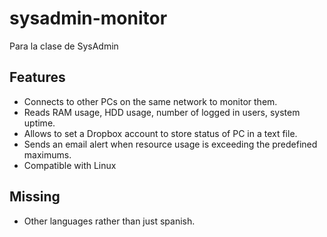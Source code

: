 # sysadmin-monitor
Para la clase de SysAdmin


## Features

- Connects to other PCs on the same network to monitor them.
- Reads RAM usage, HDD usage, number of logged in users, system uptime.
- Allows to set a Dropbox account to store status of PC in a text file.
- Sends an email alert when resource usage is exceeding the predefined maximums.
- Compatible with Linux

## Missing
- Other languages rather than just spanish.
